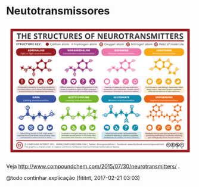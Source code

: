 # Neutotransmissores

[![Neurotransmissores](images/chemical-structures-of-neurotransmitters-2015.png)](http://www.compoundchem.com/2015/07/30/neurotransmitters/)

Veja http://www.compoundchem.com/2015/07/30/neurotransmitters/ .

@todo continhar explicação (fititnt, 2017-02-21 03:03)
